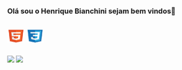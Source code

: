 ### Olá sou o Henrique Bianchini sejam bem vindos👋

<div style="display: inline_block"><br>
  <img align="center" alt="Rafa-HTML" height="30" width="40" src="https://raw.githubusercontent.com/devicons/devicon/master/icons/html5/html5-original.svg">
  <img align="center" alt="Rafa-CSS" height="30" width="40" src="https://raw.githubusercontent.com/devicons/devicon/master/icons/css3/css3-original.svg">
</div>

##

<div>
  <a href="https://open.spotify.com/user/6ata8zc1o1t9xey9oeq356xfa?si=JgLc3efOTH-h-A8PEj07-g" target="_blank"><img src="https://img.shields.io/badge/Spotify-1ED760?&style=for-the-badge&logo=spotify&logoColor=white" target="_blank"></a> 
  <a href="" target="_blank"><img src="https://img.shields.io/badge/WhatsApp-25D366?style=for-the-badge&logo=whatsapp&logoColor=white" target="_blank"></a> 
  <a href="" target="_blank"><img src="" target="_blank"></a> 
  <a href="" target="_blank"><img src="" target="_blank"></a> 
  <a href="" target="_blank"><img src="" target="_blank"></a> 
 </div>
